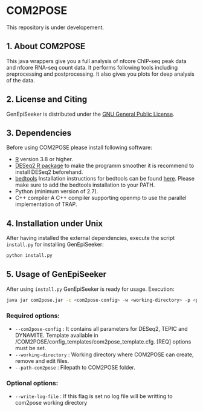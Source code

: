 # COM2POSE

This repository is under developement.

## 1. About COM2POSE


This java wrappers give you a full analysis of nfcore ChIP-seq peak data and nfcore RNA-seq count data. It performs following tools including preprocessing and postprocessing. It also gives you plots for deep analysis of the data. 

## 2. License and Citing

GenEpiSeeker is distributed under the [GNU General Public License](https://www.gnu.org/licenses/gpl-3.0.en.html).

## 3. Dependencies

Before using COM2POSE please install following software:

- [R](https://cran.r-project.org/bin/windows/base/) version 3.8 or higher.
- [DESeq2 R package](http://bioconductor.org/packages/release/bioc/html/DESeq2.html) to make the programm smoother it is recommend to install DESeq2 beforehand.
- [bedtools](https://github.com/arq5x/bedtools2) Installation instructions for bedtools can be found [here](https://bedtools.readthedocs.io/en/latest/content/installation.html). Please make sure to add the bedtools installation to your PATH.
- Python (minimum version of 2.7).
- C++ compiler A C++ compiler supporting openmp to use the parallel implementation of TRAP.

## 4. Installation under Unix

After having installed the external dependencies, execute the script `install.py` for installing GenEpiSeeker:

```sh
python install.py
```
## 5. Usage of GenEpiSeeker

After using `install.py` GenEpiSeeker is ready for usage. 
Execution:
```sh
java jar com2pose.jar -c <com2pose-config> -w <working-directory> -p <path-com2pose> [-l]
```

### Required options: 
- `--com2pose-config` : It contains all parameters for DESeq2, TEPIC and DYNAMITE. Template available in /COM2POSE/config_templates/com2pose_template.cfg. [REQ] options must be set.
- `--working-directory` : Working directory where COM2POSE can create, remove and edit files.
- `--path-com2pose` : Filepath to COM2POSE folder.

### Optional options: 
- `--write-log-file` : If this flag is set no log file will be writting to com2pose working directory
